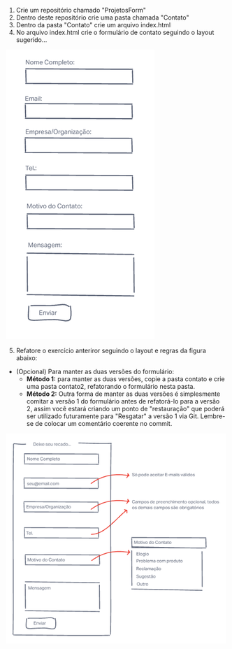 1. Crie um repositório chamado "ProjetosForm"
2. Dentro deste repositório crie uma pasta chamada "Contato"
3. Dentro da pasta "Contato" crie um arquivo index.html
4. No arquivo index.html crie o formulário de contato seguindo o layout sugerido...

![Versão 1](<Projeto - Formulário de Contato.png>)

5. Refatore o exercício anteriror seguindo o layout e regras da figura abaixo: 
- (Opcional) Para manter as duas versões do formulário: 
    - **Método 1:** para manter as duas versões, copie a pasta contato e crie uma pasta contato2, refatorando o formulário nesta pasta. 
    - **Método 2:** Outra forma de manter as duas versões é simplesmente comitar a versão 1 do formulário antes de refatorá-lo para a versão 2, assim você estará criando um ponto de "restauração" que poderá ser utilizado futuramente para "Resgatar" a versão 1 via Git. Lembre-se de colocar um comentário coerente no commit.  

![Versão 2](<Projeto - Formulário de Contato - Refatorado.png>)